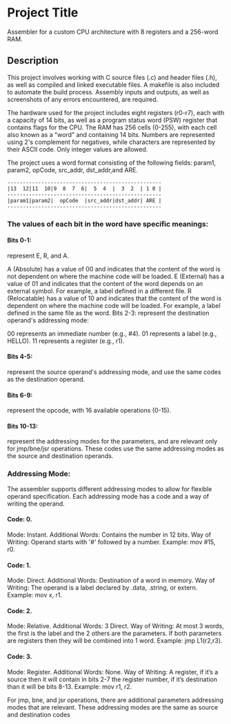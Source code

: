 # Project Title

Assembler for a custom CPU architecture with 8 registers and a 256-word RAM.

## Description

This project involves working with C source files (.c) and header files (.h), as well as compiled and linked executable files. A makefile is also included to automate the build process. Assembly inputs and outputs, as well as screenshots of any errors encountered, are required.

The hardware used for the project includes eight registers (r0-r7), each with a capacity of 14 bits, as well as a program status word (PSW) register that contains flags for the CPU. The RAM has 256 cells (0-255), with each cell also known as a "word" and containing 14 bits. Numbers are represented using 2's complement for negatives, while characters are represented by their ASCII code. Only integer values are allowed.

The project uses a word format consisting of the following fields:
param1, param2, opCode, src_addr, dst_addr,and ARE.

    --------------------------------------------------
    |13  12|11  10|9  8  7  6|  5  4  |  3  2  | 1 0 |
    --------------------------------------------------
    |param1|param2|  opCode  |src_addr|dst_addr| ARE |
    --------------------------------------------------

### The values of each bit in the word have specific meanings:

#### Bits 0-1:
  represent E, R, and A.

  A (Absolute) has a value of 00 and indicates that the content of the word is not dependent on where the machine code will be loaded.
  E (External) has a value of 01 and indicates that the content of the word depends on an external symbol. For example, a label defined in a different file.
  R (Relocatable) has a value of 10 and indicates that the content of the word is dependent on where the machine code will be loaded. For example, a label defined in the same file as the word. Bits 2-3: represent the destination operand's addressing mode:

  00 represents an immediate number (e.g., #4).
  01 represents a label (e.g., HELLO).
  11 represents a register (e.g., r1).

#### Bits 4-5:
  represent the source operand's addressing mode, and use the same codes as the destination operand.

#### Bits 6-9:
  represent the opcode, with 16 available operations (0-15).

#### Bits 10-13:
  represent the addressing modes for the parameters, and are relevant only for jmp/bne/jsr operations. These codes use the same addressing modes as the source and destination operands.

### Addressing Mode:
The assembler supports different addressing modes to allow for flexible operand specification. Each addressing mode has a code and a way of writing the operand.

#### Code: 0.
Mode: Instant. Additional Words: Contains the number in 12 bits. Way of Writing: Operand starts with '#' followed by a number. Example: mov #15, r0.

#### Code: 1.
Mode: Direct. Additional Words: Destination of a word in memory. Way of Writing: The operand is a label declared by .data, .string, or extern. Example: mov x, r1.

#### Code: 2.
Mode: Relative. Additional Words: 3 Direct. Way of Writing: At most 3 words, the first is the label and the 2 others are the parameters. If both parameters are registers then they will be combined into 1 word. Example: jmp L1(r2,r3).

#### Code: 3.
Mode: Register. Additional Words: None. Way of Writing: A register, if it’s a source then it will contain in bits 2-7 the register number, if it’s destination than it will be bits 8-13. Example: mov r1, r2.

For jmp, bne, and jsr operations, there are additional parameters addressing modes that are relevant. These addressing modes are the same as source and destination codes
